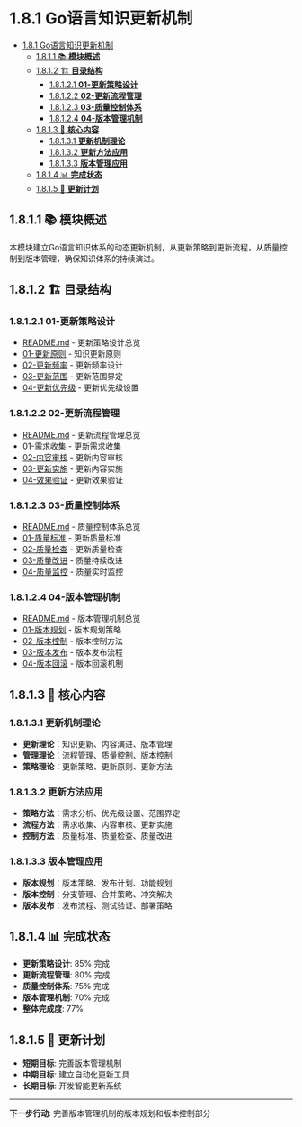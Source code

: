 # 1.8.1 Go语言知识更新机制

<!-- TOC START -->
- [1.8.1 Go语言知识更新机制](#181-go语言知识更新机制)
  - [1.8.1.1 📚 **模块概述**](#1811--模块概述)
  - [1.8.1.2 🏗️ **目录结构**](#1812-️-目录结构)
    - [1.8.1.2.1 **01-更新策略设计**](#18121-01-更新策略设计)
    - [1.8.1.2.2 **02-更新流程管理**](#18122-02-更新流程管理)
    - [1.8.1.2.3 **03-质量控制体系**](#18123-03-质量控制体系)
    - [1.8.1.2.4 **04-版本管理机制**](#18124-04-版本管理机制)
  - [1.8.1.3 🎯 **核心内容**](#1813--核心内容)
    - [1.8.1.3.1 **更新机制理论**](#18131-更新机制理论)
    - [1.8.1.3.2 **更新方法应用**](#18132-更新方法应用)
    - [1.8.1.3.3 **版本管理应用**](#18133-版本管理应用)
  - [1.8.1.4 📊 **完成状态**](#1814--完成状态)
  - [1.8.1.5 🔄 **更新计划**](#1815--更新计划)
<!-- TOC END -->

## 1.8.1.1 📚 **模块概述**

本模块建立Go语言知识体系的动态更新机制，从更新策略到更新流程，从质量控制到版本管理，确保知识体系的持续演进。

## 1.8.1.2 🏗️ **目录结构**

### 1.8.1.2.1 **01-更新策略设计**

- [README.md](01-更新策略设计/README.md) - 更新策略设计总览
- [01-更新原则](01-更新策略设计/01-更新原则/) - 知识更新原则
- [02-更新频率](01-更新策略设计/02-更新频率/) - 更新频率设计
- [03-更新范围](01-更新策略设计/03-更新范围/) - 更新范围界定
- [04-更新优先级](01-更新策略设计/04-更新优先级/) - 更新优先级设置

### 1.8.1.2.2 **02-更新流程管理**

- [README.md](02-更新流程管理/README.md) - 更新流程管理总览
- [01-需求收集](02-更新流程管理/01-需求收集/) - 更新需求收集
- [02-内容审核](02-更新流程管理/02-内容审核/) - 更新内容审核
- [03-更新实施](02-更新流程管理/03-更新实施/) - 更新内容实施
- [04-效果验证](02-更新流程管理/04-效果验证/) - 更新效果验证

### 1.8.1.2.3 **03-质量控制体系**

- [README.md](03-质量控制体系/README.md) - 质量控制体系总览
- [01-质量标准](03-质量控制体系/01-质量标准/) - 更新质量标准
- [02-质量检查](03-质量控制体系/02-质量检查/) - 更新质量检查
- [03-质量改进](03-质量控制体系/03-质量改进/) - 质量持续改进
- [04-质量监控](03-质量控制体系/04-质量监控/) - 质量实时监控

### 1.8.1.2.4 **04-版本管理机制**

- [README.md](04-版本管理机制/README.md) - 版本管理机制总览
- [01-版本规划](04-版本管理机制/01-版本规划/) - 版本规划策略
- [02-版本控制](04-版本管理机制/02-版本控制/) - 版本控制方法
- [03-版本发布](04-版本管理机制/03-版本发布/) - 版本发布流程
- [04-版本回滚](04-版本管理机制/04-版本回滚/) - 版本回滚机制

## 1.8.1.3 🎯 **核心内容**

### 1.8.1.3.1 **更新机制理论**

- **更新理论**：知识更新、内容演进、版本管理
- **管理理论**：流程管理、质量控制、版本控制
- **策略理论**：更新策略、更新原则、更新方法

### 1.8.1.3.2 **更新方法应用**

- **策略方法**：需求分析、优先级设置、范围界定
- **流程方法**：需求收集、内容审核、更新实施
- **控制方法**：质量标准、质量检查、质量改进

### 1.8.1.3.3 **版本管理应用**

- **版本规划**：版本策略、发布计划、功能规划
- **版本控制**：分支管理、合并策略、冲突解决
- **版本发布**：发布流程、测试验证、部署策略

## 1.8.1.4 📊 **完成状态**

- **更新策略设计**: 85% 完成
- **更新流程管理**: 80% 完成
- **质量控制体系**: 75% 完成
- **版本管理机制**: 70% 完成
- **整体完成度**: 77%

## 1.8.1.5 🔄 **更新计划**

- **短期目标**: 完善版本管理机制
- **中期目标**: 建立自动化更新工具
- **长期目标**: 开发智能更新系统

---

**下一步行动**: 完善版本管理机制的版本规划和版本控制部分
